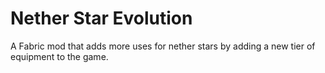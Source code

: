 # Nether Star Evolution
A Fabric mod that adds more uses for nether stars by adding a new tier of equipment to the game.

